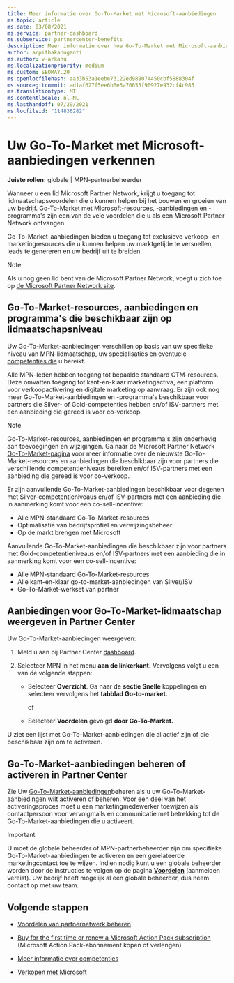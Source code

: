 ```yaml
---
title: Meer informatie over Go-To-Market met Microsoft-aanbiedingen
ms.topic: article
ms.date: 03/08/2021
ms.service: partner-dashboard
ms.subservice: partnercenter-benefits
description: Meer informatie over hoe Go-To-Market met Microsoft-aanbiedingen u kan helpen om sneller op de markt te komen, leads te genereren en uw bedrijf uit te breiden.
author: arpithakanuganti
ms.author: v-arkanu
ms.localizationpriority: medium
ms.custom: SEOMAY.20
ms.openlocfilehash: aa33b53a1eebe73122ed989074450cbf5888304f
ms.sourcegitcommit: ad1af627f5ee6b6e3a70655f90927e932cf4c985
ms.translationtype: MT
ms.contentlocale: nl-NL
ms.lasthandoff: 07/29/2021
ms.locfileid: "114836282"
---
```

# <a name="explore-your-go-to-market-with-microsoft-offers"></a>Uw Go-To-Market met Microsoft-aanbiedingen verkennen

**Juiste rollen:** globale | MPN-partnerbeheerder

Wanneer u een lid Microsoft Partner Network, krijgt u toegang tot lidmaatschapsvoordelen die u kunnen helpen bij het bouwen en groeien van uw bedrijf. Go-To-Market met Microsoft-resources, -aanbiedingen [](https://partner.microsoft.com/manage-your-partner-network-benefits) en -programma's zijn een van de vele voordelen die u als een Microsoft Partner Network ontvangen.

Go-To-Market-aanbiedingen bieden u toegang tot exclusieve verkoop- en marketingresources die u kunnen helpen uw marktgetijde te versnellen, leads te genereren en uw bedrijf uit te breiden.

>[!NOTE]
>Als u nog geen lid bent van de Microsoft Partner Network, voegt u zich toe op [de Microsoft Partner Network site](https://partner.microsoft.com/membership).

## <a name="go-to-market-resources-offers-and-programs-available-by-membership-level"></a>Go-To-Market-resources, aanbiedingen en programma's die beschikbaar zijn op lidmaatschapsniveau

Uw Go-To-Market-aanbiedingen verschillen op basis van uw specifieke niveau van MPN-lidmaatschap, uw specialisaties en eventuele [competenties die](learn-about-competencies.md) u bereikt.

Alle MPN-leden hebben toegang tot bepaalde standaard GTM-resources. Deze omvatten toegang tot kant-en-klaar marketingactiva, een platform voor verkoopactivering en digitale marketing op aanvraag. Er zijn ook nog meer Go-To-Market-aanbiedingen en -programma's beschikbaar voor partners die Silver- of Gold-competenties hebben en/of ISV-partners met een aanbieding die gereed is voor co-verkoop.

>[!NOTE]
>Go-To-Market-resources, aanbiedingen en programma's zijn onderhevig aan toevoegingen en wijzigingen. Ga naar de Microsoft Partner Network [Go-To-Market-pagina](https://partner.microsoft.com/membership/go-to-market) voor meer informatie over de nieuwste Go-To-Market-resources en aanbiedingen die beschikbaar zijn voor partners die verschillende competentieniveaus bereiken en/of ISV-partners met een aanbieding die gereed is voor co-verkoop.

Er zijn aanvullende Go-To-Market-aanbiedingen beschikbaar voor degenen met Silver-competentieniveaus en/of ISV-partners met een aanbieding die in aanmerking komt voor een co-sell-incentive: 

- Alle MPN-standaard Go-To-Market-resources
- Optimalisatie van bedrijfsprofiel en verwijzingsbeheer
- Op de markt brengen met Microsoft

Aanvullende Go-To-Market-aanbiedingen die  beschikbaar zijn voor partners met Gold-competentieniveaus en/of ISV-partners met een aanbieding die in aanmerking komt voor een co-sell-incentive:

- Alle MPN-standaard Go-To-Market-resources
- Alle kant-en-klaar go-to-market-aanbiedingen van Silver/ISV
- Go-To-Market-werkset van partner 

## <a name="view-go-to-market-membership-offers-in-partner-center"></a>Aanbiedingen voor Go-To-Market-lidmaatschap weergeven in Partner Center

Uw Go-To-Market-aanbiedingen weergeven:

1. Meld u aan bij Partner Center [dashboard](https://partner.microsoft.com/dashboard).

2. Selecteer MPN in het menu **aan de linkerkant.** Vervolgens volgt u een van de volgende stappen:

   - Selecteer **Overzicht**. Ga naar de **sectie Snelle** koppelingen en selecteer vervolgens het **tabblad Go-to-market.**

     of

   - Selecteer **Voordelen** gevolgd **door Go-To-Market.**

U ziet een lijst met Go-To-Market-aanbiedingen die al actief zijn of die beschikbaar zijn om te activeren.

## <a name="manage-or-activate-go-to-market-offers-in-partner-center"></a>Go-To-Market-aanbiedingen beheren of activeren in Partner Center

Zie Uw [Go-To-Market-aanbiedingen](manage-your-partner-network-benefits.md#manage-go-to-market-offers)beheren als u uw Go-To-Market-aanbiedingen wilt activeren of beheren. Voor een deel van het activeringsproces moet u een marketingmedewerker toewijzen als contactpersoon voor vervolgmails en communicatie met betrekking tot de Go-To-Market-aanbiedingen die u activeert.

>[!IMPORTANT]
>U moet de globale beheerder of MPN-partnerbeheerder zijn om specifieke Go-To-Market-aanbiedingen te activeren en een gerelateerde marketingcontact toe te wijzen. Indien nodig kunt u een globale beheerder worden door de instructies te volgen op de pagina [ **Voordelen**](https://partnercenter.microsoft.com/pcv/partnership/benefits) (aanmelden vereist). Uw bedrijf heeft mogelijk al een globale beheerder, dus neem contact op met uw team.

## <a name="next-steps"></a>Volgende stappen

- [Voordelen van partnernetwerk beheren](manage-your-partner-network-benefits.md)

- [Buy for the first time or renew a Microsoft Action Pack subscription](mpn-get-action-pack.md) (Microsoft Action Pack-abonnement kopen of verlengen)

- [Meer informatie over competenties](learn-about-competencies.md)

- [Verkopen met Microsoft](https://partner.microsoft.com/membership/sell-with-microsoft)
